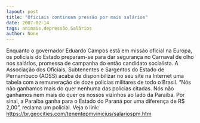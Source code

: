 ```yaml
---
layout: post
title: "Oficiais continuam pressão por mais salários"
date: 2007-02-14
tags: animais,depressão,Salários
author: None
---
```

Enquanto o governador Eduardo Campos está em missão oficial na Europa, os policiais do Estado preparam-se para dar segurança no Carnaval de olho nos salários, promessa de campanha do então candidato socialista.
A Associação dos Oficiais, Subtenentes e Sargentos do Estado de Pernambuco (AOSS) acaba de disponibilizar no seu site na Internet uma tabela com a remuneração de doze policias militares de todo o Brasil.
“Nós não ganhamos mais do quer nenhuma das policias citadas. Nós não ganhamos nem mais do quer os nossos vizinhos ao lado da Paraíba. Por sinal, a Paraíba ganha para o Estado do Paraná por uma diferença de R$ 2,00”, reclama um policial.
Veja o link:
https://br.geocities.com/tenentepmvinicius/salariospm.htm 